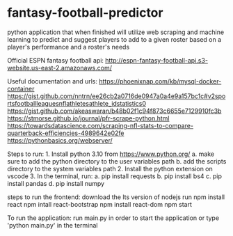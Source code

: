 # fantasy-football-predictor
python application that when finished will utilize web scraping and machine learning to predict and suggest players to add to a given roster based on a player's performance and a roster's needs

Official ESPN fantasy football api:
    http://espn-fantasy-football-api.s3-website.us-east-2.amazonaws.com/

Useful documentation and urls:
    https://phoenixnap.com/kb/mysql-docker-container
    https://gist.github.com/nntrn/ee26cb2a0716de0947a0a4e9a157bc1c#v2sportsfootballleaguesnflathletesathlete_idstatistics0
    https://gist.github.com/akeaswaran/b48b02f1c94f873c6655e7129910fc3b
    https://stmorse.github.io/journal/pfr-scrape-python.html
    https://towardsdatascience.com/scraping-nfl-stats-to-compare-quarterback-efficiencies-4989642e02fe
    https://pythonbasics.org/webserver/
    

Steps to run:
    1. Install python 3.10 from https://www.python.org/
        a. make sure to add the python directory to the user variables path
        b. add the scripts directory to the system variables path
    2. Install the python extension on vscode
    3. In the terminal, run:
        a. pip install requests
        b. pip install bs4
        c. pip install pandas
        d. pip install numpy

steps to run the frontend:
    download the lts version of nodejs
    run npm install react
        npm intall react-bootstrap
        npm install react-dom
    npm start
    
To run the application:
    run main.py in order to start the application or type 'python main.py' in the terminal
